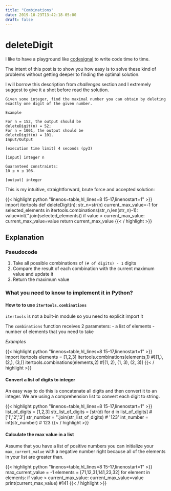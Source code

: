 ```yaml
---
title: "Combinations"
date: 2019-10-23T13:42:18-05:00
draft: false
---
```

# deleteDigit

I like to have a playground like [codesignal](www.app.codesignal.com) to write code time to time.

The intent of this post is to show you how easy is to solve these kind of problems without getting deeper to finding the optimal solution.

I will borrow this description from *challenges* section and I extremely suggest to give it a shot before read the solution.


    Given some integer, find the maximal number you can obtain by deleting exactly one digit of the given number.

    Example

    For n = 152, the output should be
    deleteDigit(n) = 52;
    For n = 1001, the output should be
    deleteDigit(n) = 101.
    Input/Output

    [execution time limit] 4 seconds (py3)

    [input] integer n

    Guaranteed constraints:
    10 ≤ n ≤ 106.

    [output] integer

This is my intuitive, straightforward, brute force and accepted solution:

{{< highlight python "linenos=table,hl_lines=8 15-17,linenostart=1" >}}
import itertools
def deleteDigit(n):
    str_n=str(n)
    current_max_value=-1
    for selected_elements in itertools.combinations(str_n,len(str_n)-1):
        value=int(''.join(selected_elements))
        if value > current_max_value:
            current_max_value=value
    return current_max_value
{{< / highlight >}}

## Explanation

### Pseudocode

1. Take all possible combinations of `(# of digits) - 1` digits
2. Compare the result of each combination with the current maximum value and update it
3. Return the maximum value

### What you need to know to implement it in Python?

#### How to to use `itertools.combinations`

`itertools` is not a built-in module so you need to explicit import it

The `combinations` function receives 2 parameters:
    - a list of elements
    - number of elements that you need to take

*Examples*

{{< highlight python "linenos=table,hl_lines=8 15-17,linenostart=1" >}}
import itertools
elements = [1,2,3]
itertools.combinations(elements,1) #[(1,), (2,), (3,)]
itertools.combinations(elements,2) #[(1, 2), (1, 3), (2, 3)]
{{< / highlight >}}

#### Convert a list of digits to integer
    
An easy way to do this is concatenate all digits and then convert it to an integer. We are using a comprehension list to convert each digit to string.

{{< highlight python "linenos=table,hl_lines=8 15-17,linenostart=1" >}}
list_of_digits = [1,2,3]
str_list_of_digits = [str(d) for d in list_of_digits] #['1','2','3']
str_number = ''.join(str_list_of_digits) # '123'
int_number = int(str_number) # 123
{{< / highlight >}}

#### Calculate the max value in a list

Assume that you have a list of positive numbers you can initialize your `max_current_value` with a negative number right because all of the elements in your list are greater than.

{{< highlight python "linenos=table,hl_lines=8 15-17,linenostart=1" >}}
max_current_value = -1
elements = [71,12,31,141,23,32]
for element in elements:
    if value > current_max_value:
            current_max_value=value
print(current_max_value) #141
{{< / highlight >}}


